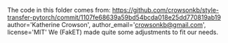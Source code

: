 The code in this folder comes from: https://github.com/crowsonkb/style-transfer-pytorch/commit/1107fe68639a59bd54bcda018e25dd770819ab19
author='Katherine Crowson', author_email='crowsonkb@gmail.com', license='MIT'
We (FakET) made quite some adjustments to fit our needs.